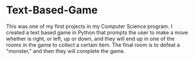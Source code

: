 # Text-Based-Game
This was one of my first projects in my Computer Science program. I created a text based game in Python that prompts the user to make a move whether is right, or left, up or down, and they will end up in one of the rooms in the game to collect a certain item. The final room is to defeat a "monster," and then they will complete the game. 

